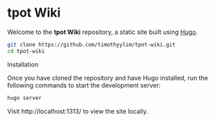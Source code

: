 # tpot Wiki

Welcome to the **tpot Wiki** repository, a static site built using [Hugo](https://gohugo.io/).

```bash
git clone https://github.com/timothyylim/tpot-wiki.git
cd tpot-wiki
```

Installation

Once you have cloned the repository and have Hugo installed, run the following commands to start the development server:

```bash
hugo server
```

Visit http://localhost:1313/ to view the site locally.

